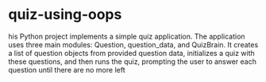 # quiz-using-oops
his Python project implements a simple quiz application. The application uses three main modules: Question, question_data, and QuizBrain. It creates a list of question objects from provided question data, initializes a quiz with these questions, and then runs the quiz, prompting the user to answer each question until there are no more left
